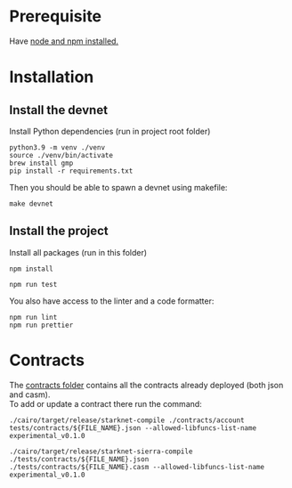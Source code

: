 # Prerequisite

Have [node and npm installed.](https://docs.npmjs.com/downloading-and-installing-node-js-and-npm)

# Installation

## Install the devnet

Install Python dependencies (run in project root folder)

```
python3.9 -m venv ./venv
source ./venv/bin/activate
brew install gmp
pip install -r requirements.txt
```

Then you should be able to spawn a devnet using makefile:

```shell
make devnet
```

## Install the project

Install all packages (run in this folder)

```shell
npm install
```

```shell
npm run test
```

You also have access to the linter and a code formatter:

```shell
npm run lint
npm run prettier
```

# Contracts

The [contracts folder](./contracts/) contains all the contracts already deployed (both json and casm).  
To add or update a contract there run the command:

```shell
./cairo/target/release/starknet-compile ./contracts/account tests/contracts/${FILE_NAME}.json --allowed-libfuncs-list-name experimental_v0.1.0

./cairo/target/release/starknet-sierra-compile ./tests/contracts/${FILE_NAME}.json ./tests/contracts/${FILE_NAME}.casm --allowed-libfuncs-list-name experimental_v0.1.0
```
